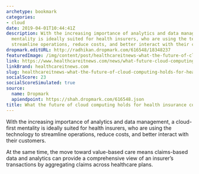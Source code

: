 ```yaml
---
archetype: bookmark
categories:
- cloud
date: 2019-04-01T10:44:41Z
description: With the increasing importance of analytics and data management, a cloud-first
  mentality is ideally suited for health insurers, who are using the technology to
  streamline operations, reduce costs, and better interact with their customers.
dropmark.editURL: http://radhikan.dropmark.com/616548/18348237
featuredImage: /img/content/post/healthcareitnews-what-the-future-of-cloud-computing-holds-for-health-insurance-companies.jpg
link: https://www.healthcareitnews.com/news/what-future-cloud-computing-holds-health-insurance-companies
linkBrand: healthcareitnews.com
slug: healthcareitnews-what-the-future-of-cloud-computing-holds-for-health-insurance-companies
socialScore: 23
socialScoreSimulated: true
source:
  name: Dropmark
  apiendpoint: https://shah.dropmark.com/616548.json
title: What the future of cloud computing holds for health insurance companies
---
```

With the increasing importance of analytics and data management, a cloud-first mentality is ideally suited for health insurers, who are using the technology to streamline operations, reduce costs, and better interact with their customers.

At the same time, the move toward value-based care means claims-based data and analytics can provide a comprehensive view of an insurer’s transactions by aggregating claims across healthcare plans.

